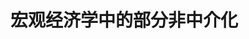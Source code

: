 <title>Disintermediation in Microeconomics</title><link href="../css/springer_epub.css" rel="styleSheet" type="text/css"> 

# 宏观经济学中的部分非中介化